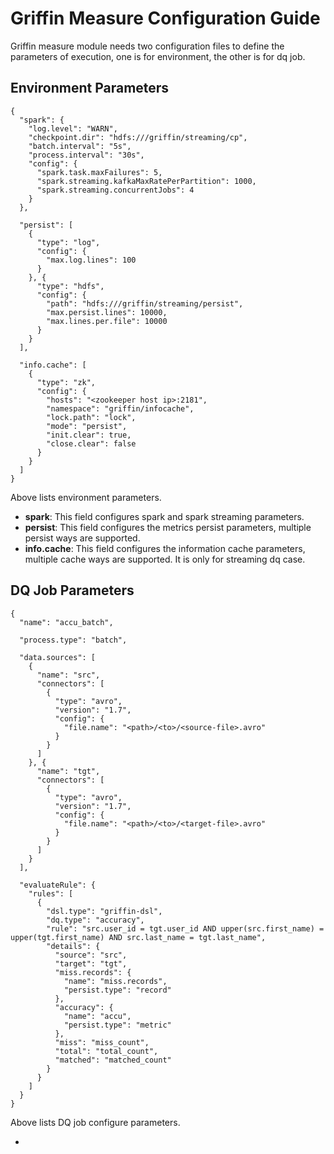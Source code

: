 <!--
Licensed to the Apache Software Foundation (ASF) under one
or more contributor license agreements.  See the NOTICE file
distributed with this work for additional information
regarding copyright ownership.  The ASF licenses this file
to you under the Apache License, Version 2.0 (the
"License"); you may not use this file except in compliance
with the License.  You may obtain a copy of the License at

  http://www.apache.org/licenses/LICENSE-2.0

Unless required by applicable law or agreed to in writing,
software distributed under the License is distributed on an
"AS IS" BASIS, WITHOUT WARRANTIES OR CONDITIONS OF ANY
KIND, either express or implied.  See the License for the
specific language governing permissions and limitations
under the License.
-->

# Griffin Measure Configuration Guide
Griffin measure module needs two configuration files to define the parameters of execution, one is for environment, the other is for dq job.

## Environment Parameters
```
{
  "spark": {
    "log.level": "WARN",
    "checkpoint.dir": "hdfs:///griffin/streaming/cp",
    "batch.interval": "5s",
    "process.interval": "30s",
    "config": {
      "spark.task.maxFailures": 5,
      "spark.streaming.kafkaMaxRatePerPartition": 1000,
      "spark.streaming.concurrentJobs": 4
    }
  },

  "persist": [
    {
      "type": "log",
      "config": {
        "max.log.lines": 100
      }
    }, {
      "type": "hdfs",
      "config": {
        "path": "hdfs:///griffin/streaming/persist",
        "max.persist.lines": 10000,
        "max.lines.per.file": 10000
      }
    }
  ],

  "info.cache": [
    {
      "type": "zk",
      "config": {
        "hosts": "<zookeeper host ip>:2181",
        "namespace": "griffin/infocache",
        "lock.path": "lock",
        "mode": "persist",
        "init.clear": true,
        "close.clear": false
      }
    }
  ]
}
```
Above lists environment parameters.

- **spark**: This field configures spark and spark streaming parameters.  
- **persist**: This field configures the metrics persist parameters, multiple persist ways are supported.
- **info.cache**: This field configures the information cache parameters, multiple cache ways are supported. It is only for streaming dq case.



## DQ Job Parameters
```
{
  "name": "accu_batch",

  "process.type": "batch",

  "data.sources": [
    {
      "name": "src",
      "connectors": [
        {
          "type": "avro",
          "version": "1.7",
          "config": {
            "file.name": "<path>/<to>/<source-file>.avro"
          }
        }
      ]
    }, {
      "name": "tgt",
      "connectors": [
        {
          "type": "avro",
          "version": "1.7",
          "config": {
            "file.name": "<path>/<to>/<target-file>.avro"
          }
        }
      ]
    }
  ],

  "evaluateRule": {
    "rules": [
      {
        "dsl.type": "griffin-dsl",
        "dq.type": "accuracy",
        "rule": "src.user_id = tgt.user_id AND upper(src.first_name) = upper(tgt.first_name) AND src.last_name = tgt.last_name",
        "details": {
          "source": "src",
          "target": "tgt",
          "miss.records": {
            "name": "miss.records",
            "persist.type": "record"
          },
          "accuracy": {
            "name": "accu",
            "persist.type": "metric"
          },
          "miss": "miss_count",
          "total": "total_count",
          "matched": "matched_count"
        }
      }
    ]
  }
}
```
Above lists DQ job configure parameters.  

- 